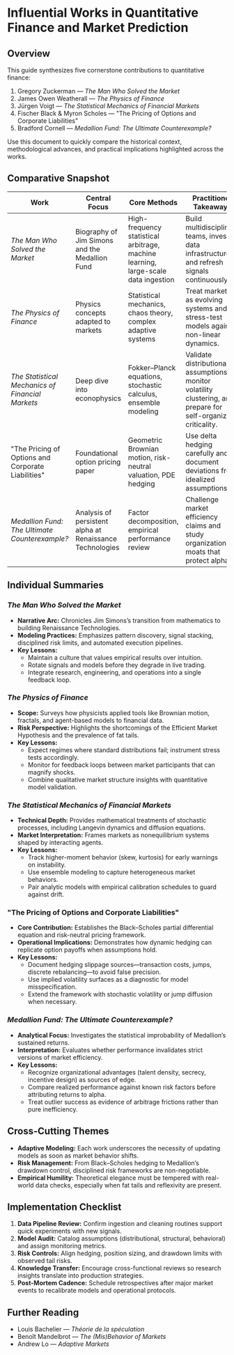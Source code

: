 # Influential Works in Quantitative Finance and Market Prediction

## Overview

This guide synthesizes five cornerstone contributions to quantitative finance:

1. Gregory Zuckerman — _The Man Who Solved the Market_
2. James Owen Weatherall — _The Physics of Finance_
3. Jürgen Voigt — _The Statistical Mechanics of Financial Markets_
4. Fischer Black & Myron Scholes — "The Pricing of Options and Corporate
   Liabilities"
5. Bradford Cornell — _Medallion Fund: The Ultimate Counterexample?_

Use this document to quickly compare the historical context, methodological
advances, and practical implications highlighted across the works.

## Comparative Snapshot

| Work                                               | Central Focus                                            | Core Methods                                                                       | Practitioner Takeaways                                                                                          |
| -------------------------------------------------- | -------------------------------------------------------- | ---------------------------------------------------------------------------------- | --------------------------------------------------------------------------------------------------------------- |
| _The Man Who Solved the Market_                    | Biography of Jim Simons and the Medallion Fund           | High-frequency statistical arbitrage, machine learning, large-scale data ingestion | Build multidisciplinary teams, invest in data infrastructure, and refresh signals continuously.                 |
| _The Physics of Finance_                           | Physics concepts adapted to markets                      | Statistical mechanics, chaos theory, complex adaptive systems                      | Treat markets as evolving systems and stress-test models against non-linear dynamics.                           |
| _The Statistical Mechanics of Financial Markets_   | Deep dive into econophysics                              | Fokker–Planck equations, stochastic calculus, ensemble modeling                    | Validate distributional assumptions, monitor volatility clustering, and prepare for self-organized criticality. |
| "The Pricing of Options and Corporate Liabilities" | Foundational option pricing paper                        | Geometric Brownian motion, risk-neutral valuation, PDE hedging                     | Use delta hedging carefully and document deviations from idealized assumptions.                                 |
| _Medallion Fund: The Ultimate Counterexample?_     | Analysis of persistent alpha at Renaissance Technologies | Factor decomposition, empirical performance review                                 | Challenge market efficiency claims and study organizational moats that protect alpha.                           |

## Individual Summaries

### _The Man Who Solved the Market_

- **Narrative Arc:** Chronicles Jim Simons’s transition from mathematics to
  building Renaissance Technologies.
- **Modeling Practices:** Emphasizes pattern discovery, signal stacking,
  disciplined risk limits, and automated execution pipelines.
- **Key Lessons:**
  - Maintain a culture that values empirical results over intuition.
  - Rotate signals and models before they degrade in live trading.
  - Integrate research, engineering, and operations into a single feedback loop.

### _The Physics of Finance_

- **Scope:** Surveys how physicists applied tools like Brownian motion,
  fractals, and agent-based models to financial data.
- **Risk Perspective:** Highlights the shortcomings of the Efficient Market
  Hypothesis and the prevalence of fat tails.
- **Key Lessons:**
  - Expect regimes where standard distributions fail; instrument stress tests
    accordingly.
  - Monitor for feedback loops between market participants that can magnify
    shocks.
  - Combine qualitative market structure insights with quantitative model
    validation.

### _The Statistical Mechanics of Financial Markets_

- **Technical Depth:** Provides mathematical treatments of stochastic processes,
  including Langevin dynamics and diffusion equations.
- **Market Interpretation:** Frames markets as nonequilibrium systems shaped by
  interacting agents.
- **Key Lessons:**
  - Track higher-moment behavior (skew, kurtosis) for early warnings on
    instability.
  - Use ensemble modeling to capture heterogeneous market behaviors.
  - Pair analytic models with empirical calibration schedules to guard against
    drift.

### "The Pricing of Options and Corporate Liabilities"

- **Core Contribution:** Establishes the Black–Scholes partial differential
  equation and risk-neutral pricing framework.
- **Operational Implications:** Demonstrates how dynamic hedging can replicate
  option payoffs when assumptions hold.
- **Key Lessons:**
  - Document hedging slippage sources—transaction costs, jumps, discrete
    rebalancing—to avoid false precision.
  - Use implied volatility surfaces as a diagnostic for model misspecification.
  - Extend the framework with stochastic volatility or jump diffusion when
    necessary.

### _Medallion Fund: The Ultimate Counterexample?_

- **Analytical Focus:** Investigates the statistical improbability of
  Medallion’s sustained returns.
- **Interpretation:** Evaluates whether performance invalidates strict versions
  of market efficiency.
- **Key Lessons:**
  - Recognize organizational advantages (talent density, secrecy, incentive
    design) as sources of edge.
  - Compare realized performance against known risk factors before attributing
    returns to alpha.
  - Treat outlier success as evidence of arbitrage frictions rather than pure
    inefficiency.

## Cross-Cutting Themes

- **Adaptive Modeling:** Each work underscores the necessity of updating models
  as soon as market behavior shifts.
- **Risk Management:** From Black–Scholes hedging to Medallion’s drawdown
  control, disciplined risk frameworks are non-negotiable.
- **Empirical Humility:** Theoretical elegance must be tempered with real-world
  data checks, especially when fat tails and reflexivity are present.

## Implementation Checklist

1. **Data Pipeline Review:** Confirm ingestion and cleaning routines support
   quick experiments with new signals.
2. **Model Audit:** Catalog assumptions (distributional, structural, behavioral)
   and assign monitoring metrics.
3. **Risk Controls:** Align hedging, position sizing, and drawdown limits with
   observed tail risks.
4. **Knowledge Transfer:** Encourage cross-functional reviews so research
   insights translate into production strategies.
5. **Post-Mortem Cadence:** Schedule retrospectives after major market events to
   recalibrate models and operational protocols.

## Further Reading

- Louis Bachelier — _Théorie de la spéculation_
- Benoît Mandelbrot — _The (Mis)Behavior of Markets_
- Andrew Lo — _Adaptive Markets_
